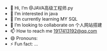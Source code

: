 - 👋 Hi, I’m @JAVA高级工程师.py
- 👀 I’m interested in java
- 🌱 I’m currently learning MY SQL
- 💞️ I’m looking to collaborate on 个人网站搭建
- 📫 How to reach me 1917413192@qq.com
- 😄 Pronouns: 
- ⚡ Fun fact: ...

<!---
yxdnwj521/yxdnwj521 is a ✨ special ✨ repository because its `README.md` (this file) appears on your GitHub profile.
You can click the Preview link to take a look at your changes.
--->
